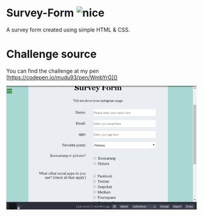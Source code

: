 # Survey-Form ![nice](https://cdn.rawgit.com/sindresorhus/awesome/d7305f38d29fed78fa85652e3a63e154dd8e8829/media/badge.svg)
A survey form  created using simple HTML & CSS.


# Challenge source 

You can find the challenge at my pen [https://codepen.io/mudu93/pen/WmbYrG]()


![](survey.png)
